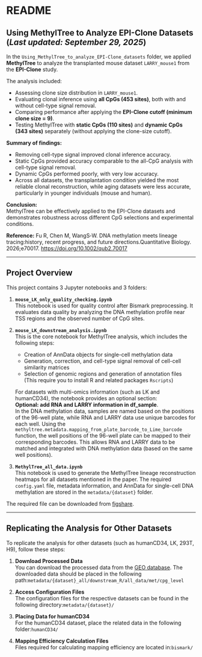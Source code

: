 # README

## Using MethylTree to Analyze EPI-Clone Datasets (_Last updated: September 29, 2025_)

In the `Using_MethylTree_to_analyze_EPI-Clone_datasets` folder, we applied **MethylTree** to analyze the transplanted mouse dataset `LARRY_mouse1` from the **EPI-Clone** study.  

The analysis included:
- Assessing clone size distribution in `LARRY_mouse1`.  
- Evaluating clonal inference using **all CpGs (453 sites)**, both with and without cell-type signal removal.  
- Comparing performance after applying the **EPI-Clone cutoff (minimum clone size = 9)**.  
- Testing MethylTree with **static CpGs (110 sites)** and **dynamic CpGs (343 sites)** separately (without applying the clone-size cutoff).  

**Summary of findings:**
- Removing cell-type signal improved clonal inference accuracy.  
- Static CpGs provided accuracy comparable to the all-CpG analysis with cell-type signal removal.  
- Dynamic CpGs performed poorly, with very low accuracy.
- Across all datasets, the transplantation condition yielded the most reliable clonal reconstruction, while aging datasets were less accurate, particularly in younger individuals (mouse and human).  

**Conclusion:**  
MethylTree can be effectively applied to the EPI-Clone datasets and demonstrates robustness across different CpG selections and experimental conditions.

**Reference:**
Fu R, Chen M, WangS‐W. DNA methylation meets lineage tracing:history, recent progress, and future directions.Quantitative Biology. 2026;e70017. https://doi.org/10.1002/qub2.70017

---

## Project Overview

This project contains 3 Jupyter notebooks and 3 folders:

1. **`mouse_LK_only_quality_checking.ipynb`**  
   This notebook is used for quality control after Bismark preprocessing. It evaluates data quality by analyzing the DNA methylation profile near TSS regions and the observed number of CpG sites.

2. **`mouse_LK_downstream_analysis.ipynb`**  
   This is the core notebook for MethylTree analysis, which includes the following steps:

   - Creation of AnnData objects for single-cell methylation data
   - Generation, correction, and cell-type signal removal of cell-cell similarity matrices
   - Selection of genomic regions and generation of annotation files (This require you to install R and related packages `Rscripts`)
     
   For datasets with multi-omics information (such as LK and humanCD34), the notebook provides an optional section:  
   **Optional: add RNA and LARRY information in df_sample**.  
   In the DNA methylation data, samples are named based on the positions of the 96-well plate, while RNA and LARRY data use unique barcodes for each well. Using the `methyltree.metadata.mapping_from_plate_barcode_to_Lime_barcode` function, the well positions of the 96-well plate can be mapped to their corresponding barcodes. This allows RNA and LARRY data to be matched and integrated with DNA methylation data (based on the same well positions).

3. **`MethylTree_all_data.ipynb`**  
   This notebook is used to generate the MethylTree lineage reconstruction heatmaps for all datasets mentioned in the paper. The required `config.yaml` file, metadata information, and AnnData for single-cell DNA methylation are stored in the `metadata/{dataset}` folder.

The required file can be downloaded from [figshare](https://figshare.com/articles/dataset/High-resolution_noninvasive_single-cell_lineage_tracing_in_mice_and_humans_based_on_DNA_methylation_EPImutations/27265212?file=49943949).

---

## Replicating the Analysis for Other Datasets

To replicate the analysis for other datasets (such as humanCD34, LK, 293T, H9), follow these steps:

1. **Download Processed Data**  
   You can download the processed data from the [GEO database](http://www.ncbi.nlm.nih.gov/geo/query/acc.cgi?acc=GSE262580). The downloaded data should be placed in the following path:`metadata/{dataset}_all/downstream_R/all_data/met/cpg_level`

2. **Access Configuration Files**  
   The configuration files for the respective datasets can be found in the following directory:`metadata/{dataset}/`

3. **Placing Data for humanCD34**  
   For the humanCD34 dataset, place the related data in the following folder:`humanCD34/`

4. **Mapping Efficiency Calculation Files**  
   Files required for calculating mapping efficiency are located in:`bismark/`

   
